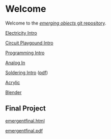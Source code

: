 # Welcome

Welcome to the [*emerging objects* git repository](https://github.com/arielchuri/emergentobjects).

[Electricity Intro](electricity_intro/electricity_intro.md)

[Circuit Playgound Intro](circuitplayground_intro/circuitplayground_intro.md)

[Programming Intro](programming_intro/programming_01.md)

[Analog In](analogin/analogin.md)

[Soldering Intro](arielchuri.github.io/emergentobjects/soldering/soldering.html) ([pdf](soldering/soldering.pdf))

[Acrylic](acrylic/acrylic.md)

[Blender](blender/blender.md)

## Final Project

[emergentfinal.html](arielchuri.github.io/emergentobjects/finalproject/emergentfinal.html)

[emergentfinal.pdf](finalproject/emergentfinal.pdf)
